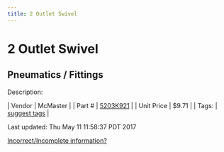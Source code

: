 ```yaml
---
title: 2 Outlet Swivel
---
```


# 2 Outlet Swivel
## Pneumatics / Fittings
Description: 	 

| Vendor | McMaster | 
| Part # | [5203K921](https://www.mcmaster.com/#5203K921) | 
| Unit Price | $9.71 | 
| Tags: | [suggest tags](https://docs.google.com/forms/d/e/1FAIpQLSeWyY8v3RgOty-MyWmh9U0iivNYN_molChYyS-0U-o-kOAv_g/viewform) | 

Last updated: Thu May 11 11:58:37 PDT 2017

 [Incorrect/Incomplete information?](https://docs.google.com/forms/d/e/1FAIpQLSeWyY8v3RgOty-MyWmh9U0iivNYN_molChYyS-0U-o-kOAv_g/viewform)